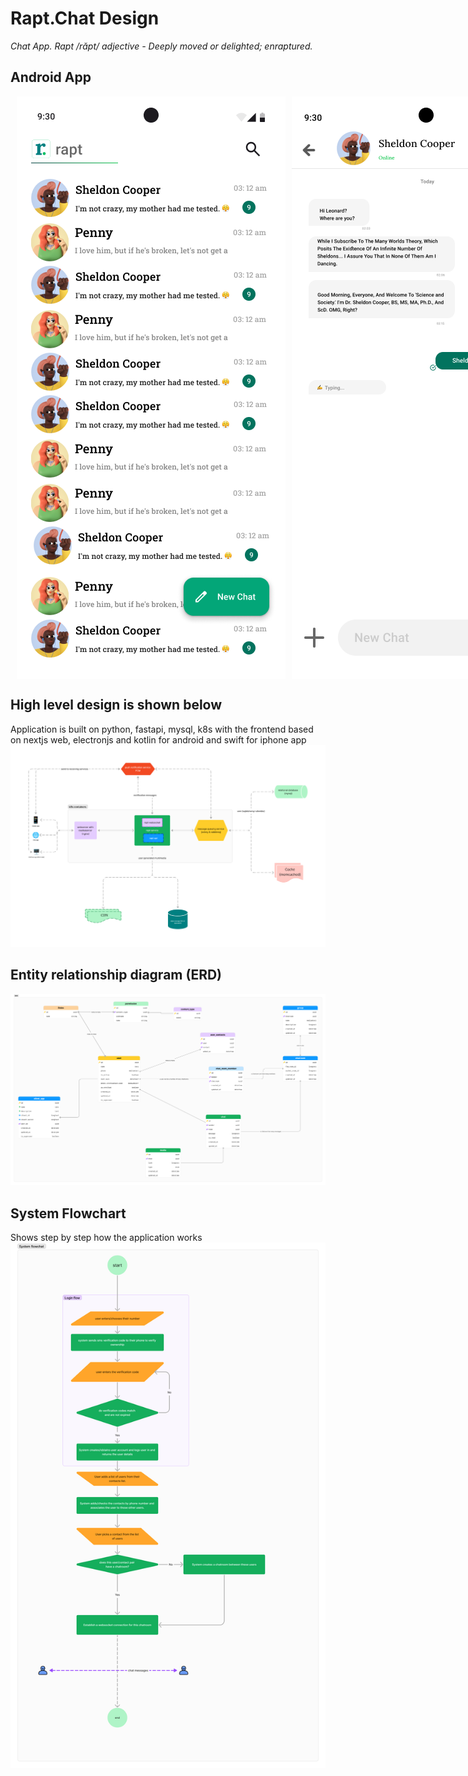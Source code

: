 # Rapt.Chat Design

_Chat App. Rapt /răpt/ adjective - Deeply moved or delighted; enraptured._

## Android App
<div style="display: flex; justify-content: space-around;">
  <img src="./android/chats screen.png" alt="ChatsList Screen" style="flex: 1;margin-left: 10px"/>
  <img src="./android/chat screen.png" alt="Chat Screen" style="flex: 1;margin-left: 10px"/>
  <img src="./android/launcher screen.png" alt="Launcher" style="flex: 1; margin-left: 10px"/>
</div>

## High level design is shown below
Application is built on python, fastapi, mysql, k8s with the frontend based on nextjs web, electronjs and kotlin for android and swift for iphone app
![High level diagram](./rapt_system_design.jpg)
## Entity relationship diagram (ERD)
![High level diagram](./rapt_erd.jpg)
## System Flowchart
Shows step by step how the application works
![Flowchart](./rapt_flowchart.jpg)
